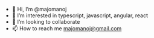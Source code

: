 - 👋 Hi, I’m @majomanoj
- 👀 I’m interested in typescript, javascript, angular, react
- 💞️ I’m looking to collaborate
- 📫 How to reach me majomanoj@gmail.com

<!---
majomanoj/majomanoj is a ✨ special ✨ repository because its `README.md` (this file) appears on your GitHub profile.
You can click the Preview link to take a look at your changes.
--->
